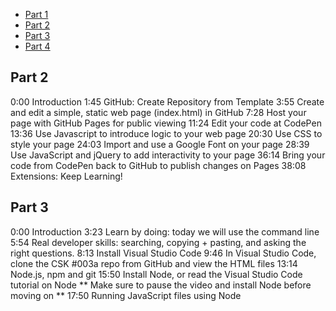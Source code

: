 - [Part 1]()
- [Part 2](https://youtu.be/Xkd2MJGR8UA)
- [Part 3](https://youtu.be/8SHYJQVdZ5I)
- [Part 4](https://youtu.be/GcAqg8o1qls)

## Part 2
0:00 Introduction
1:45 GitHub: Create Repository from Template
3:55 Create and edit a simple, static web page (index.html) in GitHub
7:28 Host your page with GitHub Pages for public viewing
11:24 Edit your code at CodePen
13:36 Use Javascript to introduce logic to your web page
20:30 Use CSS to style your page
24:03 Import and use a Google Font on your page
28:39 Use JavaScript and jQuery to add interactivity to your page
36:14 Bring your code from CodePen back to GitHub to publish changes on Pages
38:08 Extensions: Keep Learning!

## Part 3
0:00 Introduction
3:23 Learn by doing: today we will use the command line
5:54 Real developer skills: searching, copying + pasting, and asking the right questions.
8:13 Install Visual Studio Code
9:46 In Visual Studio Code, clone the CSK #003a repo from GitHub and view the HTML files
13:14 Node.js, npm and git
15:50 Install Node, or read the Visual Studio Code tutorial on Node
** Make sure to pause the video and install Node before moving on ** 
17:50 Running JavaScript files using Node

